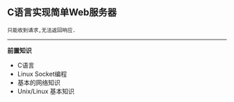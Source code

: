 ## C语言实现简单Web服务器

    只能收到请求,无法返回响应.
    

---------------------------

**前置知识**

+ C语言
+ Linux Socket编程
+ 基本的网络知识
+ Unix/Linux 基本知识